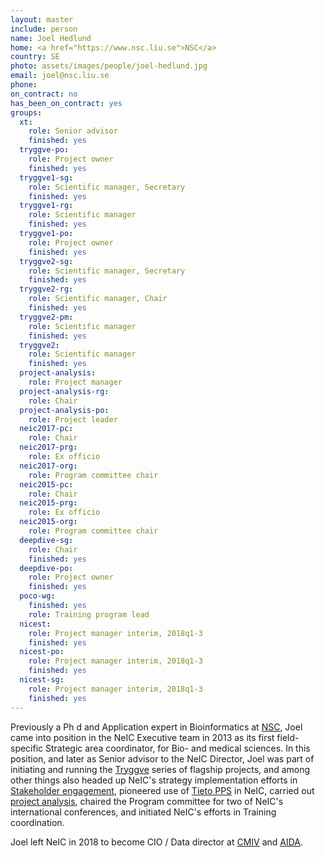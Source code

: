 ```yaml
---
layout: master
include: person
name: Joel Hedlund
home: <a href="https://www.nsc.liu.se">NSC</a>
country: SE
photo: assets/images/people/joel-hedlund.jpg
email: joel@nsc.liu.se
phone:
on_contract: no
has_been_on_contract: yes
groups:
  xt:
    role: Senior advisor
    finished: yes
  tryggve-po:
    role: Project owner
    finished: yes
  tryggve1-sg:
    role: Scientific manager, Secretary
    finished: yes
  tryggve1-rg:
    role: Scientific manager
    finished: yes
  tryggve1-po:
    role: Project owner
    finished: yes
  tryggve2-sg:
    role: Scientific manager, Secretary
    finished: yes
  tryggve2-rg:
    role: Scientific manager, Chair
    finished: yes
  tryggve2-pm:
    role: Scientific manager
    finished: yes
  tryggve2:
    role: Scientific manager
    finished: yes
  project-analysis:
    role: Project manager
  project-analysis-rg:
    role: Chair
  project-analysis-po:
    role: Project leader
  neic2017-pc:
    role: Chair
  neic2017-prg:
    role: Ex officio
  neic2017-org:
    role: Program committee chair
  neic2015-pc:
    role: Chair
  neic2015-prg:
    role: Ex officio
  neic2015-org:
    role: Program committee chair
  deepdive-sg:
    role: Chair
    finished: yes
  deepdive-po:
    role: Project owner
    finished: yes
  poco-wg:
    finished: yes
    role: Training program lead
  nicest:
    role: Project manager interim, 2018q1-3
    finished: yes
  nicest-po:
    role: Project manager interim, 2018q1-3
    finished: yes
  nicest-sg:
    role: Project manager interim, 2018q1-3
    finished: yes
---
```

Previously a Ph d and Application expert in Bioinformatics at [NSC](https://www.nsc.liu.se/), Joel came into position in the NeIC Executive team in 2013 as its first field-specific Strategic area coordinator, for Bio- and medical sciences. In this position, and later as Senior advisor to the NeIC Director, Joel was part of initiating and running the [Tryggve](/tryggve/) series of flagship projects, and among other things also headed up NeIC's strategy implementation efforts in [Stakeholder engagement](https://wiki.neic.no/wiki/NeIC_Strategy_2016-2020#Strengthen_Stakeholder_Dialogue), pioneered use of [Tieto PPS](https://www.tieto.se/tjanster/affars-och-it-konsulttjanster/pps-praktiskprojektstyrning) in NeIC, carried out [project analysis](/project-analysis/), chaired the Program committee for two of NeIC's international conferences, and initiated NeIC's efforts in Training coordination.

Joel left NeIC in 2018 to become CIO / Data director at [CMIV](https://www.liu.se/cmiv) and [AIDA](https://medtech4health.se/aida/).



